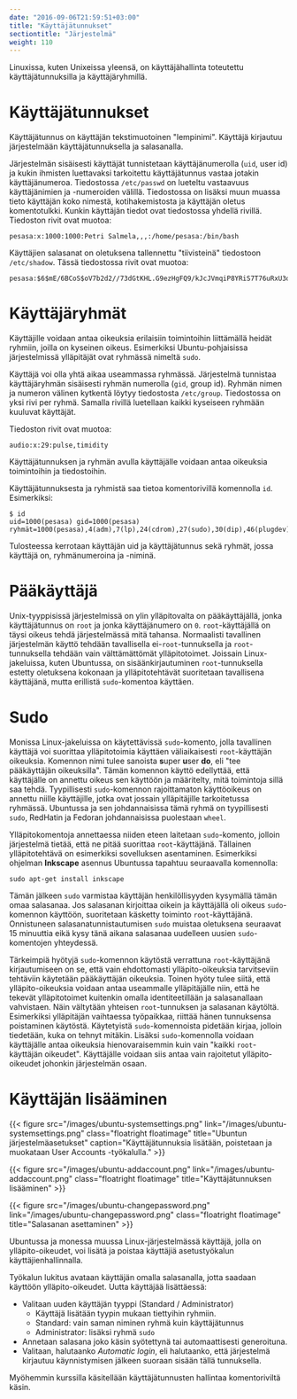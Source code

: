 ```yaml
---
date: "2016-09-06T21:59:51+03:00"
title: "Käyttäjätunnukset"
sectiontitle: "Järjestelmä"
weight: 110
---
```


Linuxissa, kuten Unixeissa yleensä, on käyttäjähallinta toteutettu käyttäjätunnuksilla
ja käyttäjäryhmillä.

Käyttäjätunnukset
==================

Käyttäjätunnus on käyttäjän tekstimuotoinen "lempinimi". Käyttäjä kirjautuu järjestelmään
käyttäjätunnuksella ja salasanalla.

Järjestelmän sisäisesti käyttäjät tunnistetaan käyttäjänumerolla (`uid`, user id) ja kukin
ihmisten luettavaksi tarkoitettu käyttäjätunnus vastaa jotakin käyttäjänumeroa.
Tiedostossa `/etc/passwd` on lueteltu vastaavuus käyttäjänimien ja -numeroiden välillä.
Tiedostossa on lisäksi muun muassa tieto käyttäjän koko nimestä, kotihakemistosta ja
käyttäjän oletus komentotulkki.
Kunkin käyttäjän tiedot ovat tiedostossa yhdellä rivillä.
Tiedoston rivit ovat muotoa:

```no-highlight
pesasa:x:1000:1000:Petri Salmela,,,:/home/pesasa:/bin/bash
```

Käyttäjien salasanat on oletuksena tallennettu "tiivisteinä" tiedostoon `/etc/shadow`.
Tässä tiedostossa rivit ovat muotoa:

```no-highlight
pesasa:$6$mE/6BCoS$oV7b2d2//73dGtKHL.G9ezHgFQ9/kJcJVmqiP8YRiS7T76uRxU3oxx0P/uuYfwtgHxd4/1015dFRB.wJNYhI/.:15595:0:99999:7:::
```



Käyttäjäryhmät
==================

Käyttäjille voidaan antaa oikeuksia erilaisiin toimintoihin liittämällä heidät ryhmiin,
joilla on kyseinen oikeus. Esimerkiksi Ubuntu-pohjaisissa järjestelmissä ylläpitäjät ovat
ryhmässä nimeltä `sudo`.

Käyttäjä voi olla yhtä aikaa useammassa ryhmässä. Järjestelmä tunnistaa käyttäjäryhmän
sisäisesti ryhmän numerolla (`gid`, group id). Ryhmän nimen ja numeron välinen
kytkentä löytyy tiedostosta `/etc/group`. Tiedostossa on yksi rivi per ryhmä. Samalla
rivillä luetellaan kaikki kyseiseen ryhmään kuuluvat käyttäjät.

Tiedoston rivit ovat muotoa:
```no-highlight
audio:x:29:pulse,timidity
```

Käyttäjätunnuksen ja ryhmän avulla käyttäjälle voidaan antaa oikeuksia toimintoihin ja
tiedostoihin.

Käyttäjätunnuksesta ja ryhmistä saa tietoa komentorivillä komennolla `id`. Esimerkiksi:

```no-highlight
$ id
uid=1000(pesasa) gid=1000(pesasa) ryhmät=1000(pesasa),4(adm),7(lp),24(cdrom),27(sudo),30(dip),46(plugdev),115(lpadmin),130(sambashare)
```
Tulosteessa kerrotaan käyttäjän uid ja käyttäjätunnus sekä ryhmät, jossa käyttäjä on, ryhmänumeroina ja -niminä.





Pääkäyttäjä
=============

Unix-tyyppisissä järjestelmissä on ylin ylläpitovalta on pääkäyttäjällä, jonka
käyttäjätunnus on `root` ja jonka käyttäjänumero on `0`. `root`-käyttäjällä on
täysi oikeus tehdä järjestelmässä mitä tahansa. Normaalisti tavallinen järjestelmän
käyttö tehdään tavallisella ei-`root`-tunnuksella ja `root`-tunnuksella tehdään
vain välttämättömät ylläpitotoimet. Joissain Linux-jakeluissa, kuten Ubuntussa,
on sisäänkirjautuminen `root`-tunnuksella estetty oletuksena kokonaan ja
ylläpitotehtävät suoritetaan tavallisena käyttäjänä, mutta erillistä `sudo`-komentoa
käyttäen.



Sudo
======

Monissa Linux-jakeluissa on käytettävissä `sudo`-komento, jolla tavallinen käyttäjä
voi suorittaa ylläpitotoimia käyttäen väliaikaisesti `root`-käyttäjän oikeuksia.
Komennon nimi tulee sanoista **s**uper **u**ser **do**, eli "tee pääkäyttäjän
oikeuksilla". Tämän komennon käyttö edellyttää, että käyttäjälle on annettu oikeus
sen käyttöön ja määritelty, mitä toimintoja sillä saa tehdä. Tyypillisesti
`sudo`-komennon rajoittamaton käyttöoikeus on annettu niille käyttäjille, jotka
ovat jossain ylläpitäjille tarkoitetussa ryhmässä. Ubuntussa ja sen johdannaisissa
tämä ryhmä on tyypillisesti `sudo`, RedHatin ja Fedoran johdannaisissa puolestaan
`wheel`.

Ylläpitokomentoja annettaessa niiden eteen laitetaan `sudo`-komento, jolloin
järjestelmä tietää, että ne pitää suorittaa `root`-käyttäjänä. Tällainen ylläpitotehtävä
on esimerkiksi sovelluksen asentaminen. Esimerkiksi ohjelman **Inkscape** asennus
Ubuntussa tapahtuu seuraavalla komennolla:

```no-highlight
sudo apt-get install inkscape
```

Tämän jälkeen `sudo` varmistaa käyttäjän henkilöllisyyden kysymällä tämän omaa
salasanaa. Jos salasanan kirjoittaa oikein ja käyttäjällä oli oikeus `sudo`-komennon
käyttöön, suoritetaan käsketty toiminto `root`-käyttäjänä. Onnistuneen
salasanatunnistautumisen `sudo` muistaa oletuksena seuraavat 15 minuuttia eikä
kysy tänä aikana salasanaa uudelleen uusien `sudo`-komentojen yhteydessä.

Tärkeimpiä hyötyjä `sudo`-komennon käytöstä verrattuna `root`-käyttäjänä
kirjautumiseen on se, että vain ehdottomasti ylläpito-oikeuksia tarvitseviin tehtäviin
käytetään pääkäyttäjän oikeuksia. Toinen hyöty tulee siitä, että
ylläpito-oikeuksia voidaan antaa useammalle ylläpitäjälle niin, että he tekevät
ylläpitotoimet kuitenkin omalla identiteetillään ja salasanallaan vahvistaen.
Näin vältytään yhteisen `root`-tunnuksen ja salasanan käytöltä. Esimerkiksi ylläpitäjän
vaihtaessa työpaikkaa, riittää hänen tunnuksensa poistaminen käytöstä.
Käytetyistä `sudo`-komennoista pidetään kirjaa, jolloin tiedetään, kuka on tehnyt mitäkin.
Lisäksi `sudo`-komennolla voidaan käyttäjälle antaa oikeuksia hienovaraisemmin kuin vain
"kaikki `root`-käyttäjän oikeudet". Käyttäjälle voidaan siis antaa vain rajoitetut
ylläpito-oikeudet johonkin järjestelmän osaan.



Käyttäjän lisääminen
==================

{{< figure src="/images/ubuntu-systemsettings.png" link="/images/ubuntu-systemsettings.png" class="floatright floatimage" title="Ubuntun järjestelmäasetukset" caption="Käyttäjätunnuksia lisätään, poistetaan ja muokataan User Accounts -työkalulla." >}}

{{< figure src="/images/ubuntu-addaccount.png" link="/images/ubuntu-addaccount.png" class="floatright floatimage" title="Käyttäjätunnuksen lisääminen" >}}

{{< figure src="/images/ubuntu-changepassword.png" link="/images/ubuntu-changepassword.png" class="floatright floatimage" title="Salasanan asettaminen" >}}

Ubuntussa ja monessa muussa Linux-järjestelmässä käyttäjä, jolla on ylläpito-oikeudet, voi lisätä ja poistaa
käyttäjiä asetustyökalun käyttäjienhallinnalla.

Työkalun lukitus avataan käyttäjän omalla salasanalla, jotta saadaan käyttöön ylläpito-oikeudet. Uutta käyttäjää
lisättäessä:

- Valitaan uuden käyttäjän tyyppi (Standard / Administrator)
    - Käyttäjä lisätään tyypin mukaan tiettyihin ryhmiin.
    - Standard: vain saman niminen ryhmä kuin käyttäjätunnus
    - Administrator: lisäksi ryhmä `sudo`
- Annetaan salasana joko käsin syötettynä tai automaattisesti generoituna.
- Valitaan, halutaanko *Automatic login*, eli halutaanko, että järjestelmä kirjautuu käynnistymisen jälkeen suoraan
  sisään tällä tunnuksella.




Myöhemmin kurssilla käsitellään käyttäjätunnusten hallintaa komentoriviltä käsin.
